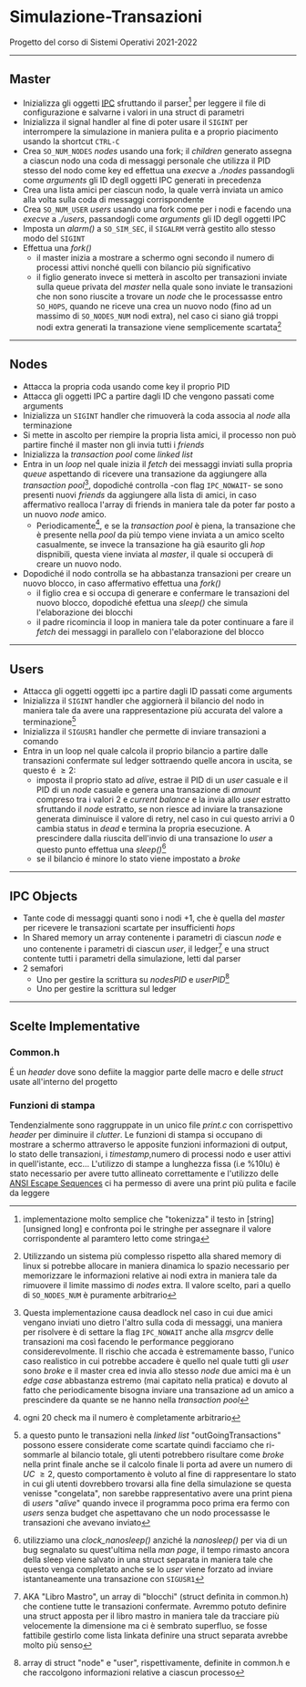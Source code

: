 # Simulazione-Transazioni
Progetto del corso di Sistemi Operativi 2021-2022 

 ---
## Master
 - Inizializza gli oggetti [IPC](##IPC) sfruttando il parser[^8] per leggere il file di configurazione e salvarne i valori in una struct di parametri
 - Inizializza il signal handler al fine di poter usare il `SIGINT` per interrompere la simulazione in maniera pulita e a proprio piacimento usando la shortcut `CTRL-C`
 - Crea `SO_NUM_NODES` *nodes* usando una fork; il *children* generato assegna a ciascun nodo una coda di messaggi personale che utilizza il PID stesso del nodo come key ed effettua una *execve* a *./nodes* passandogli come _arguments_ gli ID degll oggetti IPC generati in precedenza
 - Crea una lista amici per ciascun nodo, la quale verrà inviata un amico alla volta sulla coda di messaggi corrispondente
 - Crea `SO_NUM_USER` _users_ usando una fork come per i nodi e facendo una *execve* a *./users*, passandogli come _arguments_ gli ID degll oggetti IPC
- Imposta un *alarm()* a `SO_SIM_SEC`, il `SIGALRM` verrà gestito allo stesso modo del `SIGINT`
- Effettua una *fork()*
	-  il master inizia a mostrare a schermo ogni secondo il numero di processi attivi nonché quelli con bilancio più significativo
	-  il figlio generato invece si metterà in ascolto per transazioni inviate sulla queue privata del *master* nella quale sono inviate le transazioni che non sono riuscite a trovare un *node* che le processasse entro `SO_HOPS`, quando ne riceve una crea un nuovo nodo (fino ad un massimo di `SO_NODES_NUM` nodi extra), nel caso ci siano giá troppi nodi extra generati la transazione viene semplicemente scartata[^1]
 
 ---
 ## Nodes
 - Attacca la propria coda usando come key il proprio PID
 - Attacca gli oggetti IPC a partire dagli ID che vengono passati come arguments
 - Inizializza un `SIGINT` handler che rimuoverà la coda associa al *node* alla terminazione
 - Si mette in ascolto per riempire la propria lista amici, il processo non può partire finché il master non gli invia tutti i *friends*
 - Inizializza la *transaction pool* come *linked list*
 - Entra in un *loop* nel quale inizia il *fetch* dei messaggi inviati sulla propria *queue* aspettando di ricevere una transazione da aggiungere alla *transaction pool*[^2], dopodiché controlla -con flag `IPC_NOWAIT`- se sono presenti nuovi *friends* da aggiungere alla lista di amici, in caso affermativo realloca l'array di friends in maniera tale da poter far posto a un nuovo *node* amico. 
	 - Periodicamente[^3], e se la _transaction pool_ è piena, la transazione che è presente nella *pool* da più tempo viene inviata a un amico scelto casualmente, se invece la transazione ha già esaurito gli _hop_ dispnibili, questa viene inviata al *master*, il quale si occuperà di creare un nuovo nodo. 
- Dopodiché il nodo controlla se ha abbastanza transazioni per creare un nuovo blocco, in caso affermativo effettua una *fork()* 
	- il figlio crea e si occupa di generare e confermare le transazioni del nuovo blocco, dopodiché efettua una *sleep()* che simula l'elaborazione dei blocchi
	- il padre ricomincia il loop in maniera tale da poter continuare a fare il *fetch* dei messaggi in parallelo con l'elaborazione del blocco  
 ---
 ## Users
 - Attacca gli oggetti oggetti ipc a partire dagli ID passati come arguments
 - Inizializza il `SIGINT` handler che aggiornerà il bilancio del nodo in maniera tale da avere una rappresentazione più accurata del valore a terminazione[^5]
 - Inizializza il `SIGUSR1` handler che permette di inviare transazioni a comando
 - Entra in un loop nel quale calcola il proprio bilancio a partire dalle transazioni confermate sul ledger sottraendo quelle ancora in uscita, se questo é $\geq2$:
	 -  imposta il proprio stato ad *alive*, estrae il PID di un _user_ casuale e il PID di un _node_ casuale e genera una transazione di *amount* compreso tra i valori 2 e _current balance_ e la invia allo *user* estratto sfruttando il *node* estratto, se non riesce ad inviare la transazione generata diminuisce il valore di retry, nel caso in cui questo arrivi a 0 cambia status in *dead* e termina la propria esecuzione. A prescindere dalla riuscita dell'invio di una transazione lo *user* a questo punto effettua una *sleep()*[^4]
	- se il bilancio é minore lo stato viene impostato a _broke_
 ---
  ## IPC Objects

- Tante code di messaggi quanti sono i nodi +1, che è quella del *master* per ricevere le transazioni scartate per insufficienti *hops*
- In Shared memory un array contenente i parametri di ciascun *node* e uno contenente i parametri di ciascun _user_, il ledger[^7] e una struct contente tutti i parametri della simulazione, letti dal parser
- 2 semafori
	- Uno per gestire la scrittura su *nodesPID* e *userPID*[^6]
	- Uno per gestire la scrittura sul ledger 

--- 
## Scelte Implementative

### Common.h
É un *header* dove sono defiite la maggior parte delle macro e delle _struct_ usate all'interno del progetto

### Funzioni di stampa 
Tendenzialmente sono raggruppate in un unico file _print.c_ con corrispettivo *header* per diminuire il *clutter*. 
Le funzioni di stampa si occupano di mostrare a schermo attraverso le apposite funzioni informazioni di output, lo stato delle transazioni, i *timestamp*,numero di processi nodo e user attivi in quell'istante, ecc...
L'utilizzo di stampe a lunghezza fissa (i.e %10lu) è stato necessario per avere tutto allineato correttamente e l'utilizzo delle [ANSI Escape Sequences](https://gist.github.com/fnky/458719343aabd01cfb17a3a4f7296797) ci ha permesso di avere una print più pulita e facile da leggere


[^1]: Utilizzando un sistema più complesso rispetto alla shared memory di linux si potrebbe allocare in maniera dinamica lo spazio necessario per memorizzare le informazioni relative ai nodi extra in maniera tale da rimuovere il limite massimo di *nodes* extra. Il valore scelto, pari a quello di `SO_NODES_NUM` è puramente arbitrario
[^2]: Questa implementazione causa deadlock nel caso in cui due amici vengano inviati uno dietro l'altro sulla coda di messaggi, una maniera per risolvere è di settare la flag `IPC_NOWAIT` anche alla *msgrcv* delle transazioni ma così facendo le performance peggiorano considerevolmente. Il rischio che accada è estremamente basso, l'unico caso realistico in cui potrebbe accadere è quello nel quale tutti gli *user* sono *broke* e il master crea ed invia allo stesso *node* due amici ma è un *edge case* abbastanza estremo (mai capitato nella pratica) e dovuto al fatto che periodicamente bisogna inviare una transazione ad un amico a prescindere da quante se ne hanno nella *transaction pool*
[^3]: ogni 20 check ma il numero è completamente arbitrario
[^4]: utilizziamo una *clock_nanosleep()* anziché la *nanosleep()* per via di un bug segnalato su quest'ultima nella *man page*, il tempo rimasto ancora della sleep viene salvato in una struct separata in maniera tale che questo venga completato anche se lo *user* viene forzato ad inviare istantaneamente una transazione con `SIGUSR1`
[^5]: a questo punto le transazioni nella *linked list* "outGoingTransactions" possono essere considerate come scartate quindi facciamo che ri-sommarle al bilancio totale, gli utenti potrebbero risultare come *broke* nella print finale anche se il calcolo finale li porta ad avere un numero di *UC* $\geq 2$, questo comportamento è voluto al fine di rappresentare lo stato in cui gli utenti dovrebbero trovarsi alla fine della simulazione se questa venisse "congelata", non sarebbe rappresentativo avere una print piena di *users* "*alive*" quando invece il programma poco prima era fermo con *users* senza budget che aspettavano che un nodo processasse le transazioni che avevano inviato
[^6]: array di struct "node" e "user", rispettivamente, definite in common.h e che raccolgono informazioni relative a ciascun processo
[^7]: AKA "Libro Mastro", un array di "blocchi" (struct definita in common.h)  che contiene tutte le transazioni confermate. Avremmo potuto definire una struct apposta per il libro mastro in maniera tale da tracciare più velocemente la dimensione ma ci è sembrato superfluo, se fosse fattibile gestirlo come lista linkata definire una struct separata avrebbe molto più senso
[^8]: implementazione molto semplice che "tokenizza" il testo in \[string\]\[unsigned long\] e confronta poi le stringhe per assegnare il valore corrispondente al paramtero letto come stringa